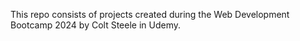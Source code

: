 This repo consists of projects created during the Web Development Bootcamp 2024 by Colt Steele in Udemy.
